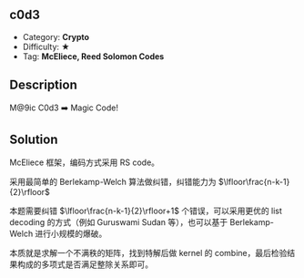 ## c0d3

+ Category: **Crypto**
+ Difficulty: ★
+ Tag: **McEliece, Reed Solomon Codes**

## Description

M@9ic C0d3 ➡️ Magic Code!

## Solution

McEliece 框架，编码方式采用 RS code。

采用最简单的 Berlekamp-Welch 算法做纠错，纠错能力为 $\lfloor\frac{n-k-1}{2}\rfloor$

本题需要纠错 $\lfloor\frac{n-k-1}{2}\rfloor+1$ 个错误，可以采用更优的 list decoding 的方式（例如 Guruswami Sudan 等），也可以基于 Berlekamp-Welch 进行小规模的爆破。

本质就是求解一个不满秩的矩阵，找到特解后做 kernel 的 combine，最后检验结果构成的多项式是否满足整除关系即可。